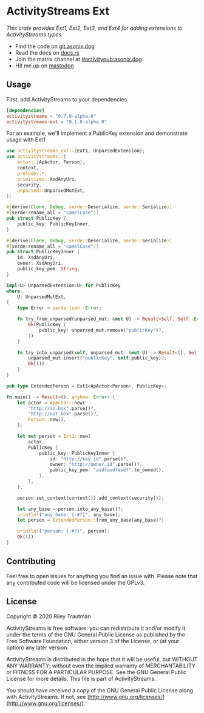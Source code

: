 # ActivityStreams Ext
_This crate provides Ext1, Ext2, Ext3, and Ext4 for adding extensions to ActivityStreams types_

- Find the code on [git.asonix.dog](https://git.asonix.dog/Aardwolf/activitystreams)
- Read the docs on [docs.rs](https://docs.rs/activitystreams-ext)
- Join the matrix channel at [#activitypub:asonix.dog](https://matrix.to/#/!fAEcHyTUdAaKCzIKCt:asonix.dog?via=asonix.dog&via=matrix.org&via=t2bot.io)
- Hit me up on [mastodon](https://asonix.dog/@asonix)

## Usage

First, add ActivityStreams to your dependencies
```toml
[dependencies]
activitystreams = "0.7.0-alpha.0"
activitystreams-ext = "0.1.0-alpha.0"
```

For an example, we'll implement a PublicKey extension and demonstrate usage with Ext1
```rust
use activitystreams_ext::{Ext1, UnparsedExtension};
use activitystreams::{
    actor::{ApActor, Person},
    context,
    prelude::*,
    primitives::XsdAnyUri,
    security,
    unparsed::UnparsedMutExt,
};

#[derive(Clone, Debug, serde::Deserialize, serde::Serialize)]
#[serde(rename_all = "camelCase")]
pub struct PublicKey {
    public_key: PublicKeyInner,
}

#[derive(Clone, Debug, serde::Deserialize, serde::Serialize)]
#[serde(rename_all = "camelCase")]
pub struct PublicKeyInner {
    id: XsdAnyUri,
    owner: XsdAnyUri,
    public_key_pem: String,
}

impl<U> UnparsedExtension<U> for PublicKey
where
    U: UnparsedMutExt,
{
    type Error = serde_json::Error;

    fn try_from_unparsed(unparsed_mut: &mut U) -> Result<Self, Self::Error> {
        Ok(PublicKey {
            public_key: unparsed_mut.remove("publicKey")?,
        })
    }

    fn try_into_unparsed(self, unparsed_mut: &mut U) -> Result<(), Self::Error> {
        unparsed_mut.insert("publicKey", self.public_key)?;
        Ok(())
    }
}

pub type ExtendedPerson = Ext1<ApActor<Person>, PublicKey>;

fn main() -> Result<(), anyhow::Error> {
    let actor = ApActor::new(
        "http://in.box".parse()?,
        "http://out.box".parse()?,
        Person::new(),
    );

    let mut person = Ext1::new(
        actor,
        PublicKey {
            public_key: PublicKeyInner {
                id: "http://key.id".parse()?,
                owner: "http://owner.id".parse()?,
                public_key_pem: "asdfasdfasdf".to_owned(),
            },
        },
    );

    person.set_context(context()).add_context(security());

    let any_base = person.into_any_base()?;
    println!("any_base: {:#?}", any_base);
    let person = ExtendedPerson::from_any_base(any_base)?;

    println!("person: {:#?}", person);
    Ok(())
}
```

## Contributing
Feel free to open issues for anything you find an issue with. Please note that any contributed code will be licensed under the GPLv3.

## License

Copyright © 2020 Riley Trautman

ActivityStreams is free software: you can redistribute it and/or modify it under the terms of the GNU General Public License as published by the Free Software Foundation, either version 3 of the License, or (at your option) any later version.

ActivityStreams is distributed in the hope that it will be useful, but WITHOUT ANY WARRANTY; without even the implied warranty of MERCHANTABILITY or FITNESS FOR A PARTICULAR PURPOSE. See the GNU General Public License for more details. This file is part of ActivityStreams.

You should have received a copy of the GNU General Public License along with ActivityStreams. If not, see [http://www.gnu.org/licenses/](http://www.gnu.org/licenses/).

